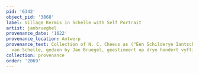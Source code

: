 ```yaml
---
pid: '6342'
object_pid: '3868'
label: Village Kermis in Schelle with Self Portrait
artist: janbrueghel
provenance_date: '1622'
provenance_location: Antwerp
provenance_text: Collection of N. C. Cheeus as ("Een Schilderye Iantschap, gelegentheyt
  van Schelle, gedaen by Jan Bruegel, geestimeert op drye hondert vyftich gulden")
collection: provenance
order: '2069'
---
```

